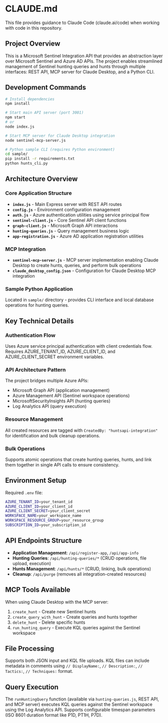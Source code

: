 # CLAUDE.md

This file provides guidance to Claude Code (claude.ai/code) when working with code in this repository.

## Project Overview

This is a Microsoft Sentinel Integration API that provides an abstraction layer over Microsoft Sentinel and Azure AD APIs. The project enables streamlined management of Sentinel hunting queries and hunts through multiple interfaces: REST API, MCP server for Claude Desktop, and a Python CLI.

## Development Commands

```bash
# Install dependencies
npm install

# Start main API server (port 3001)
npm start
# or
node index.js

# Start MCP server for Claude Desktop integration
node sentinel-mcp-server.js

# Python sample CLI (requires Python environment)
cd sample/
pip install -r requirements.txt
python hunts_cli.py
```

## Architecture Overview

### Core Application Structure
- **`index.js`** - Main Express server with REST API routes
- **`config.js`** - Environment configuration management
- **`auth.js`** - Azure authentication utilities using service principal flow
- **`sentinel-client.js`** - Core Sentinel API client functions
- **`graph-client.js`** - Microsoft Graph API interactions
- **`hunting-queries.js`** - Query management business logic
- **`app-registration.js`** - Azure AD application registration utilities

### MCP Integration
- **`sentinel-mcp-server.js`** - MCP server implementation enabling Claude Desktop to create hunts, queries, and perform bulk operations
- **`claude_desktop_config.json`** - Configuration for Claude Desktop MCP integration

### Sample Python Application
Located in `sample/` directory - provides CLI interface and local database operations for hunting queries.

## Key Technical Details

### Authentication Flow
Uses Azure service principal authentication with client credentials flow. Requires AZURE_TENANT_ID, AZURE_CLIENT_ID, and AZURE_CLIENT_SECRET environment variables.

### API Architecture Pattern
The project bridges multiple Azure APIs:
- Microsoft Graph API (application management)
- Azure Management API (Sentinel workspace operations) 
- MicrosoftSecurityInsights API (hunting queries)
- Log Analytics API (query execution)

### Resource Management
All created resources are tagged with `CreatedBy: "huntsapi-integration"` for identification and bulk cleanup operations.

### Bulk Operations
Supports atomic operations that create hunting queries, hunts, and link them together in single API calls to ensure consistency.

## Environment Setup

Required `.env` file:
```bash
AZURE_TENANT_ID=your_tenant_id
AZURE_CLIENT_ID=your_client_id  
AZURE_CLIENT_SECRET=your_client_secret
WORKSPACE_NAME=your_workspace_name
WORKSPACE_RESOURCE_GROUP=your_resource_group
SUBSCRIPTION_ID=your_subscription_id
```

## API Endpoints Structure

- **Application Management**: `/api/register-app`, `/api/app-info`
- **Hunting Queries**: `/api/hunting-queries/*` (CRUD operations, file upload, execution)
- **Hunts Management**: `/api/hunts/*` (CRUD, linking, bulk operations)
- **Cleanup**: `/api/purge` (removes all integration-created resources)

## MCP Tools Available

When using Claude Desktop with the MCP server:
1. `create_hunt` - Create new Sentinel hunts
2. `create_query_with_hunt` - Create queries and hunts together
3. `delete_hunt` - Delete specific hunts
4. `run_hunting_query` - Execute KQL queries against the Sentinel workspace

## File Processing

Supports both JSON input and KQL file uploads. KQL files can include metadata in comments using `// DisplayName:`, `// Description:`, `// Tactics:`, `// Techniques:` format.

## Query Execution

The `runHuntingQuery` function (available via `hunting-queries.js`, REST API, and MCP server) executes KQL queries against the Sentinel workspace using the Log Analytics API. Supports configurable timespan parameters (ISO 8601 duration format like P1D, PT1H, P7D).